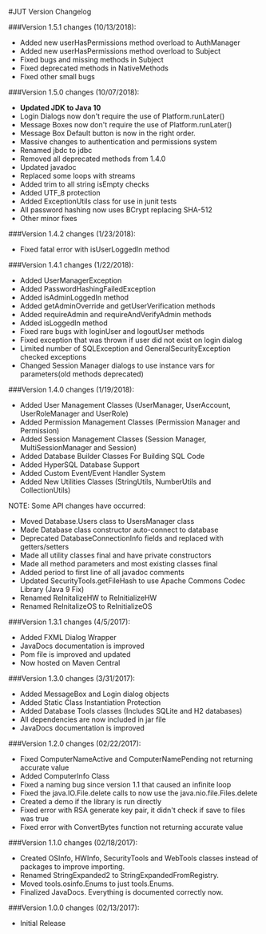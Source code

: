 #JUT Version Changelog

###Version 1.5.1 changes (10/13/2018):
* Added new userHasPermissions method overload to AuthManager
* Added new userHasPermissions method overload to Subject
* Fixed bugs and missing methods in Subject
* Fixed deprecated methods in NativeMethods
* Fixed other small bugs

###Version 1.5.0 changes (10/07/2018):
* **Updated JDK to Java 10**
* Login Dialogs now don't require the use of Platform.runLater()
* Message Boxes now don't require the use of Platform.runLater()
* Message Box Default button is now in the right order.
* Massive changes to authentication and permissions system
* Renamed jbdc to jdbc
* Removed all deprecated methods from 1.4.0
* Updated javadoc
* Replaced some loops with streams
* Added trim to all string isEmpty checks
* Added UTF_8 protection
* Added ExceptionUtils class for use in junit tests
* All password hashing now uses BCrypt replacing SHA-512
* Other minor fixes

###Version 1.4.2 changes (1/23/2018):
* Fixed fatal error with isUserLoggedIn method

###Version 1.4.1 changes (1/22/2018):
* Added UserManagerException
* Added PasswordHashingFailedException
* Added isAdminLoggedIn method
* Added getAdminOverride and getUserVerification methods
* Added requireAdmin and requireAndVerifyAdmin methods
* Added isLoggedIn method
* Fixed rare bugs with loginUser and logoutUser methods
* Fixed exception that was thrown if user did not exist on login dialog
* Limited number of SQLException and GeneralSecurityException checked exceptions
* Changed Session Manager dialogs to use instance vars for parameters(old methods deprecated)

###Version 1.4.0 changes (1/19/2018):
* Added User Management Classes (UserManager, UserAccount, UserRoleManager and UserRole)
* Added Permission Management Classes (Permission Manager and Permission)
* Added Session Management Classes (Session Manager, MultiSessionManager and Session)
* Added Database Builder Classes For Building SQL Code
* Added HyperSQL Database Support
* Added Custom Event/Event Handler System
* Added New Utilities Classes (StringUtils, NumberUtils and CollectionUtils)

NOTE: Some API changes have occurred:
* Moved Database.Users class to UsersManager class
* Made Database class constructor auto-connect to database
* Deprecated DatabaseConnectionInfo fields and replaced with getters/setters
* Made all utility classes final and have private constructors
* Made all method parameters and most existing classes final
* Added period to first line of all javadoc comments
* Updated SecurityTools.getFileHash to use Apache Commons Codec Library (Java 9 Fix)
* Renamed ReInitalizeHW to ReInitializeHW
* Renamed ReInitalizeOS to ReInitializeOS

###Version 1.3.1 changes (4/5/2017):
* Added FXML Dialog Wrapper
* JavaDocs documentation is improved
* Pom file is improved and updated
* Now hosted on Maven Central

###Version 1.3.0 changes (3/31/2017):
* Added MessageBox and Login dialog objects
* Added Static Class Instantiation Protection
* Added Database Tools classes (Includes SQLite and H2 databases)
* All dependencies are now included in jar file
* JavaDocs documentation is improved

###Version 1.2.0 changes (02/22/2017):
* Fixed ComputerNameActive and ComputerNamePending not returning accurate value
* Added ComputerInfo Class
* Fixed a naming bug since version 1.1 that caused an infinite loop
* Fixed the java.IO.File.delete calls to now use the java.nio.file.Files.delete
* Created a demo if the library is run directly
* Fixed error with RSA generate key pair, it didn't check if save to files was true
* Fixed error with ConvertBytes function not returning accurate value

###Version 1.1.0 changes (02/18/2017):
* Created OSInfo, HWInfo, SecurityTools and WebTools classes instead of packages to improve importing.
* Renamed StringExpanded2 to StringExpandedFromRegistry.
* Moved tools.osinfo.Enums to just tools.Enums.
* Finalized JavaDocs. Everything is documented correctly now.

###Version 1.0.0 changes (02/13/2017):
* Initial Release